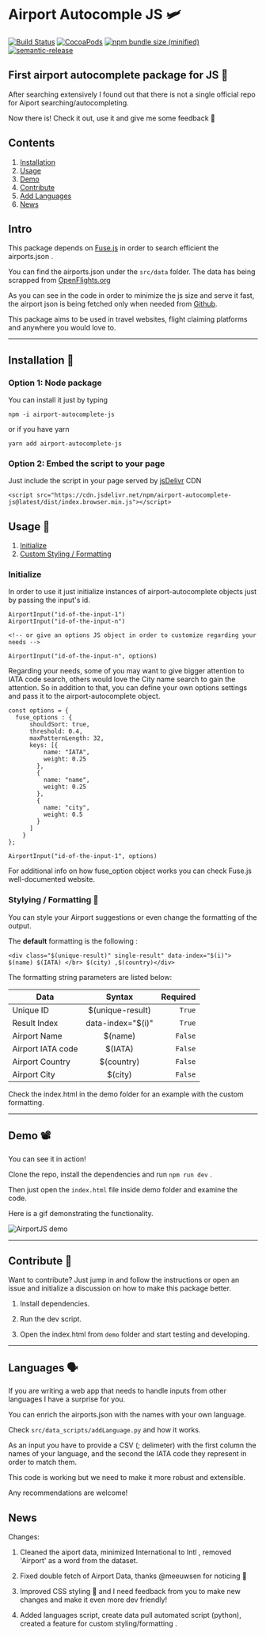 # Airport Autocomple JS 🛩

[![Build Status](https://travis-ci.org/konsalex/Airport-Autocomplete-JS.svg?branch=master)](https://travis-ci.org/konsalex/Airport-Autocomplete-JS) [![CocoaPods](https://img.shields.io/cocoapods/l/AFNetworking.svg)](https://github.com/konsalex/Airport-Autocomplete-JS) [![npm bundle size (minified)](https://img.shields.io/bundlephobia/min/airport-autocomplete-js.svg)](https://www.npmjs.com/package/airport-autocomplete-js)
[![semantic-release](https://img.shields.io/badge/%20%20%F0%9F%93%A6%F0%9F%9A%80-semantic--release-e10079.svg)](https://github.com/semantic-release/semantic-release)


## First airport autocomplete package for JS 🎉

After searching extensively I found out that there is not a single official repo for Aiport searching/autocompleting.

Now there is! Check it out, use it and give me some feedback 📨

## **Contents**

1. [Installation](#installation)
2. [Usage](#usage)
3. [Demo](#demo)
4. [Contribute](#contrib)
5. [Add Languages](#lang)
6. [News](#news)

## Intro 

This package depends on [Fuse.js](http://fusejs.io/) in order to search efficient the airports.json .

You can find the airports.json under the `src/data` folder. The data has being scrapped from [OpenFlights.org](https://openflights.org/data.html)

As you can see in the code in order to minimize the js size and serve it fast, the airport json is being fetched only when needed from [Github](https://raw.githubusercontent.com/konsalex/Airport-Autocomplete-JS/master/src/data/airports.json).

This package aims to be used in travel websites, flight claiming platforms and anywhere you would love to.

---

<a id="installation"></a>

## Installation 🐲

### Option 1: Node package

You can install it just by typing

```
npm -i airport-autocomplete-js
```

or if you have yarn

```
yarn add airport-autocomplete-js
```

### Option 2: Embed the script to your page

Just include the script in your page served by [jsDelivr](https://www.jsdelivr.com/) CDN

```
<script src="https://cdn.jsdelivr.net/npm/airport-autocomplete-js@latest/dist/index.browser.min.js"></script>
```

<a id="usage"></a>

## Usage 🌊

1. [Initialize](#init)
2. [Custom Styling / Formatting](#custom)

<a id="init"></a>

### Initialize

In order to use it just initialize instances of airport-autocomplete objects just by passing the input's id.

```
AirportInput("id-of-the-input-1")
AirportInput("id-of-the-input-n")

<!-- or give an options JS object in order to customize regarding your needs -->

AirportInput("id-of-the-input-n", options)
```

Regarding your needs, some of you may want to give bigger attention to IATA code search, others would love the City name search to gain the attention. So in addition to that, you can define your own options settings and pass it to the airport-autocomplete object.

```
const options = {
  fuse_options : {
      shouldSort: true,
      threshold: 0.4,
      maxPatternLength: 32,
      keys: [{
          name: "IATA",
          weight: 0.25
        },
        {
          name: "name",
          weight: 0.25
        },
        {
          name: "city",
          weight: 0.5
        }
      ]
    }
};

AirportInput("id-of-the-input-1", options)
```

For additional info on how fuse_option object works you can check Fuse.js well-documented website.

<a id="custom"></a>

### Stylying / Formatting 💅

You can style your Airport suggestions or even change the formatting of the output.

The **default** formatting is the following : 

`<div class="$(unique-result)" single-result" data-index="$(i)"> $(name) $(IATA) </br> $(city) ,$(country)</div>`

The formatting string parameters are listed below:

| Data        | Syntax           | Required  |
| ------------- |:-------------:| -----:|
| Unique ID     | $(unique-result) | `True` |
| Result Index    | data-index="$(i)" | `True` |
| Airport Name     | $(name) | `False` |
| Airport IATA code     | $(IATA) | `False` |
| Airport Country     | $(country) | `False` |
| Airport City     | $(city) | `False` |

Check the index.html in the demo folder for an example with the custom formatting.

---

<a id="demo"></a>

## Demo 📽

You can see it in action!

Clone the repo, install the dependencies and run `npm run dev` .

Then just open the `index.html` file inside demo folder and examine the code.

Here is a gif demonstrating the functionality.

![AirportJS demo](https://raw.githubusercontent.com/konsalex/Airport-Autocomplete-JS/master/assets/img/AirportJS_demo.gif)

---

<a id="contrib"></a>

## Contribute 🧪


Want to contribute? Just jump in and follow the instructions or open an issue and initialize a discussion on how to make this package better.

1. Install dependencies.

2. Run the dev script.

3. Open the index.html from `demo` folder and start testing and developing.

---

<a id="lang"></a>

## Languages 🗣

If you are writing a web app that needs to handle inputs from other languages I have a surprise for you.

You can enrich the airports.json with the names with your own language.

Check `src/data_scripts/addLanguage.py` and how it works.

As an input you have to provide a CSV (; delimeter) with the first column the names of your language, and the second the IATA code they represent in order to match them.

This code is working but we need to make it more robust and extensible.

Any recommendations are welcome!

<a id="news"></a>

## News

Changes:

1. Cleaned the aiport data, minimized International to Intl , removed 'Airport' as a word from the dataset.

2. Fixed double fetch of Airport Data, thanks @meeuwsen for noticing 🤟

3. Improved CSS styling 💅 and I need feedback from you to make new changes and make it even more dev friendly!

4. Added languages script, create data pull automated script (python), created a feature for custom styling/formatting .
